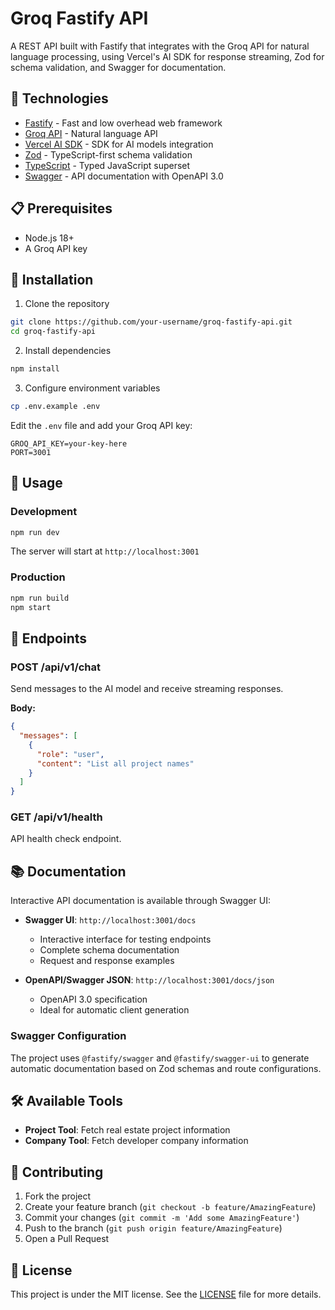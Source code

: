 # Groq Fastify API

A REST API built with Fastify that integrates with the Groq API for natural language processing, using Vercel's AI SDK for response streaming, Zod for schema validation, and Swagger for documentation.

## 🚀 Technologies

- [Fastify](https://www.fastify.io/) - Fast and low overhead web framework
- [Groq API](https://groq.com/) - Natural language API
- [Vercel AI SDK](https://sdk.vercel.ai/docs) - SDK for AI models integration
- [Zod](https://zod.dev/) - TypeScript-first schema validation
- [TypeScript](https://www.typescriptlang.org/) - Typed JavaScript superset
- [Swagger](https://swagger.io/) - API documentation with OpenAPI 3.0

## 📋 Prerequisites

- Node.js 18+
- A Groq API key

## 🔧 Installation

1. Clone the repository
```bash
git clone https://github.com/your-username/groq-fastify-api.git
cd groq-fastify-api
```

2. Install dependencies
```bash
npm install
```

3. Configure environment variables
```bash
cp .env.example .env
```
Edit the `.env` file and add your Groq API key:
```env
GROQ_API_KEY=your-key-here
PORT=3001
```

## 🚀 Usage

### Development

```bash
npm run dev
```

The server will start at `http://localhost:3001`

### Production

```bash
npm run build
npm start
```

## 📝 Endpoints

### POST /api/v1/chat

Send messages to the AI model and receive streaming responses.

**Body:**
```json
{
  "messages": [
    {
      "role": "user",
      "content": "List all project names"
    }
  ]
}
```

### GET /api/v1/health

API health check endpoint.

## 📚 Documentation

Interactive API documentation is available through Swagger UI:

- **Swagger UI**: `http://localhost:3001/docs`
  - Interactive interface for testing endpoints
  - Complete schema documentation
  - Request and response examples

- **OpenAPI/Swagger JSON**: `http://localhost:3001/docs/json`
  - OpenAPI 3.0 specification
  - Ideal for automatic client generation

### Swagger Configuration

The project uses `@fastify/swagger` and `@fastify/swagger-ui` to generate automatic documentation based on Zod schemas and route configurations.

## 🛠️ Available Tools

- **Project Tool**: Fetch real estate project information
- **Company Tool**: Fetch developer company information

## 🤝 Contributing

1. Fork the project
2. Create your feature branch (`git checkout -b feature/AmazingFeature`)
3. Commit your changes (`git commit -m 'Add some AmazingFeature'`)
4. Push to the branch (`git push origin feature/AmazingFeature`)
5. Open a Pull Request

## 📝 License

This project is under the MIT license. See the [LICENSE](LICENSE) file for more details.